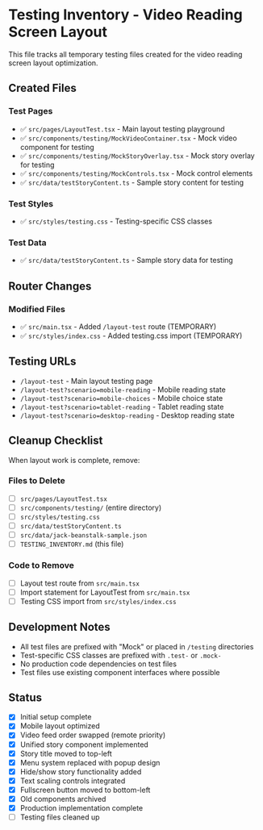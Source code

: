 # Testing Inventory - Video Reading Screen Layout

This file tracks all temporary testing files created for the video reading screen layout optimization.

## Created Files

### Test Pages
- ✅ `src/pages/LayoutTest.tsx` - Main layout testing playground
- ✅ `src/components/testing/MockVideoContainer.tsx` - Mock video component for testing
- ✅ `src/components/testing/MockStoryOverlay.tsx` - Mock story overlay for testing  
- ✅ `src/components/testing/MockControls.tsx` - Mock control elements
- ✅ `src/data/testStoryContent.ts` - Sample story content for testing

### Test Styles
- ✅ `src/styles/testing.css` - Testing-specific CSS classes

### Test Data
- ✅ `src/data/testStoryContent.ts` - Sample story data for testing

## Router Changes

### Modified Files
- ✅ `src/main.tsx` - Added `/layout-test` route (TEMPORARY)
- ✅ `src/styles/index.css` - Added testing.css import (TEMPORARY)

## Testing URLs

- `/layout-test` - Main layout testing page
- `/layout-test?scenario=mobile-reading` - Mobile reading state
- `/layout-test?scenario=mobile-choices` - Mobile choice state  
- `/layout-test?scenario=tablet-reading` - Tablet reading state
- `/layout-test?scenario=desktop-reading` - Desktop reading state

## Cleanup Checklist

When layout work is complete, remove:

### Files to Delete
- [ ] `src/pages/LayoutTest.tsx`
- [ ] `src/components/testing/` (entire directory)
- [ ] `src/styles/testing.css`
- [ ] `src/data/testStoryContent.ts`
- [ ] `src/data/jack-beanstalk-sample.json`
- [ ] `TESTING_INVENTORY.md` (this file)

### Code to Remove
- [ ] Layout test route from `src/main.tsx`
- [ ] Import statement for LayoutTest from `src/main.tsx`
- [ ] Testing CSS import from `src/styles/index.css`

## Development Notes

- All test files are prefixed with "Mock" or placed in `/testing` directories
- Test-specific CSS classes are prefixed with `.test-` or `.mock-`
- No production code dependencies on test files
- Test files use existing component interfaces where possible

## Status

- [x] Initial setup complete
- [x] Mobile layout optimized
- [x] Video feed order swapped (remote priority)
- [x] Unified story component implemented
- [x] Story title moved to top-left
- [x] Menu system replaced with popup design
- [x] Hide/show story functionality added
- [x] Text scaling controls integrated
- [x] Fullscreen button moved to bottom-left
- [x] Old components archived
- [x] Production implementation complete
- [ ] Testing files cleaned up
